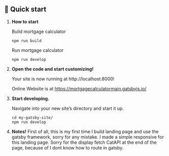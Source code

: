 ## 🚀 Quick start

1.  **How to start**

    Build mortgage calculator

    ```shell
    npm run build
    ```    

    Run mortgage calculator

    ```shell
    npm run develop
    ```

2.  **Open the code and start customizing!**

    Your site is now running at http://localhost:8000!

    Online Website is at https://mortgagecalculatormain.gatsbyjs.io/

3.  **Start developing.**

    Navigate into your new site’s directory and start it up.

    ```shell
    cd my-gatsby-site/
    npm run develop
    ```
4. **Notes!**
    First of all, this is my first time I build landing page and use the gatsby framework, sorry for any mistake.
    I made a simple responsive for this landing page.
    Sorry for the display fetch CatAPI at the end of the page, because of I dont know how to route in gatsby.
    
    

